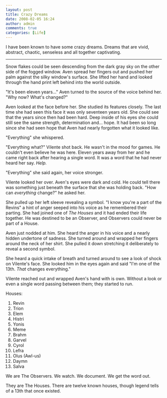 ```yaml
---
layout: post
title: Crazy Dreams
date: 2008-02-05 16:24
author: admin
comments: true
categories: [Life]
---
```

I have been known to have some crazy dreams.  Dreams that are vivid, abstract, chaotic, senseless and all together captivating.

<hr />

Snow flakes could be seen descending from the dark gray sky on the other side of the fogged window.  Aven spread her fingers out and pushed her palm against the silky window's surface.  She lifted her hand and looked through the hand print left behind into the world outside.

"It's been eleven years..." Aven turned to the source of the voice behind her.  "Why now?  What's changed?"

Aven looked at the face before her.  She studied its features closely.  The last time she had seen this face it was only seventeen years old.  She could see that the years since then had been hard.  Deep inside of his eyes she could still see the same strength, determination and... hope.  It had been so long since she had seen hope that Aven had nearly forgotten what it looked like.

"Everything" she whispered.

"Everything what?" Vilente shot back.  He wasn't in the mood for games.  He couldn't even believe he was here.  Eleven years away from her and he came right back after hearing a single word.  It was a word that he had never heard her say.  <i>Help.</i>

"Everything" she said again, her voice stronger.

Vilente looked her over.  Aven's eyes were dark and cold.  He could tell there was something just beneath the surface that she was holding back.  "How can <i>everything</i> change?" he asked her.

She pulled up her left sleeve revealing a symbol.  "I know you're a part of the Revins" a hint of anger seeped into his voice as he remembered their parting.  She had joined one of <i>The Houses</i> and it had ended their life together.  He was destined to be an Observer, and Observers could never be part of a House.

Aven just nodded at him.  She heard the anger in his voice and a nearly hidden undertone of sadness.  She turned around and wrapped her fingers around the neck of her shirt.  She pulled it down stretching it deliberately to reveal a second symbol.

She heard a quick intake of breath and turned around to see a look of shock on Vilente's face.  She looked him in the eyes again and said "I'm one of the 13th.  <i>That</i> changes everything."

Vilente reached out and wrapped Aven's hand with is own.  Without a look or even a single word passing between them; they started to run.

Houses: <br/>
1. Revin <br/>
2. Trion <br/>
3. Elem <br/>
4. Histri <br/>
5. Yonis <br/>
6. Meme <br/>
7. Brahm <br/>
8. Garvel <br/>
9. Cyrol <br/>
10. Lefra <br/>
11. Olus (Awl-us) <br/>
12. Daymn <br/>
13. Salva <br/>


We are The Observers.  We watch.  We document.  We get the word out.

They are The Houses.  There are twelve known houses, though legend tells of a 13th that once existed.
